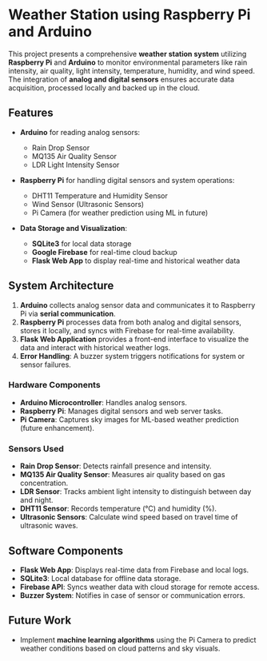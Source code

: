 # **Weather Station using Raspberry Pi and Arduino**

This project presents a comprehensive **weather station system** utilizing **Raspberry Pi** and **Arduino** to monitor environmental parameters like rain intensity, air quality, light intensity, temperature, humidity, and wind speed. The integration of **analog and digital sensors** ensures accurate data acquisition, processed locally and backed up in the cloud.

## **Features**
- **Arduino** for reading analog sensors:
  - Rain Drop Sensor  
  - MQ135 Air Quality Sensor  
  - LDR Light Intensity Sensor  

- **Raspberry Pi** for handling digital sensors and system operations:
  - DHT11 Temperature and Humidity Sensor  
  - Wind Sensor (Ultrasonic Sensors)  
  - Pi Camera (for weather prediction using ML in future)

- **Data Storage and Visualization**:
  - **SQLite3** for local data storage  
  - **Google Firebase** for real-time cloud backup  
  - **Flask Web App** to display real-time and historical weather data  

## **System Architecture**
1. **Arduino** collects analog sensor data and communicates it to Raspberry Pi via **serial communication**.  
2. **Raspberry Pi** processes data from both analog and digital sensors, stores it locally, and syncs with Firebase for real-time availability.  
3. **Flask Web Application** provides a front-end interface to visualize the data and interact with historical weather logs.  
4. **Error Handling**: A buzzer system triggers notifications for system or sensor failures.  

### **Hardware Components**
- **Arduino Microcontroller**: Handles analog sensors.  
- **Raspberry Pi**: Manages digital sensors and web server tasks.  
- **Pi Camera**: Captures sky images for ML-based weather prediction (future enhancement).  

### **Sensors Used**
- **Rain Drop Sensor**: Detects rainfall presence and intensity.  
- **MQ135 Air Quality Sensor**: Measures air quality based on gas concentration.  
- **LDR Sensor**: Tracks ambient light intensity to distinguish between day and night.  
- **DHT11 Sensor**: Records temperature (°C) and humidity (%).  
- **Ultrasonic Sensors**: Calculate wind speed based on travel time of ultrasonic waves.  

## **Software Components**
- **Flask Web App**: Displays real-time data from Firebase and local logs.  
- **SQLite3**: Local database for offline data storage.  
- **Firebase API**: Syncs weather data with cloud storage for remote access.  
- **Buzzer System**: Notifies in case of sensor or communication errors.  

## **Future Work**
- Implement **machine learning algorithms** using the Pi Camera to predict weather conditions based on cloud patterns and sky visuals.
